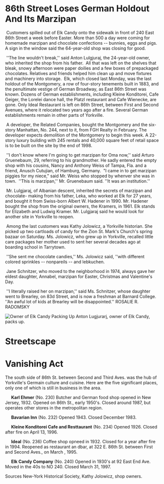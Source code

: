 86th Street Loses German Holdout And Its Marzipan
===

&nbsp;Customers spilled out of Elk Candy onto 
the sidewalk in front of 240 East 86th Street 
a week before Easter. More than 500 a day 
were coming for homemade marzipan and 
chocolate confections -- bunnies, eggs and 
pigs. A sign in the window said the 64-year-old 
shop was closing for good.
   
&nbsp;''The line wouldn't break,'' said Anton 
Lulgjuraj, the 24-year-old owner, who inherited 
the shop from his father.
&nbsp;All that was left on the shelves that bleak, 
snowy afternoon were paper doilies and a 
few boxes of prepackaged chocolates. Relatives 
and friends helped him clean up and 
move fixtures and machinery into storage.
&nbsp;Elk, which closed last Monday, was the 
last holdout of the Montgomery, a row of 
four-story tenements built in 1883, and the 
penultimate vestige of German Broadway, 
as East 86th Street was known. Dozens of 
German establishments, including Kleine
Konditorei, Cafe Geiger, the Lorelei dance 
hall, the Platzl restaurant and Cafe Wienecke,
are gone. Only Ideal Restaurant is left
on 86th Street, between First and Second
Avenues, where it relocated two years ago
after a fire. Several German establishments
remain in other parts of Yorkville.

&nbsp;A developer, the Related Companies, 
bought the Montgomery and the six-story 
Manhattan, No. 244, next to it, from FGH 
Realty in February. The developer expects 
demolition of the Montgomery to begin this 
week. A 22-story luxury building with 245 
rentals and 40,000 square feet of retail space 
is to be built on the site by the end of 1998.

&nbsp;''I don't know where I'm going to get 
marzipan for Oma now,'' said Arturo 
Gruenebaum, 29, referring to his grandmother. 
He sadly entered the empty shop 
with his cousins, Nancy and Anthony Weiss
of Tampa, Fla. and a friend, Anusch Cutujian,
of Hamburg, Germany.
   &nbsp;"I came in to get marzipan piggies for my
niece," said Mr. Weiss who stopped by
whenver she was in town. 
&nbsp;''This is marzipan,'' Mr. Gruenebaum
said. ''It was an institution.''

&nbsp;Mr. Lulgjaraj, of Albanian descent, inherited
the secrets of marzipan and chocolate-
making from his father, Leka, who worked 
at Elk for 27 years, and bought it from
Swiss-born Albert W. Hadener in 1990. Mr. 
Hadener bought the shop from the original 
owners, the Kramers, in 1961. Elk stands for 
Elizabeth and Ludwig Kramer. Mr. Lulgjaraj
said he would look for another site in
Yorkville to reopen.

&nbsp;Among the last customers was Kathy 
Jolowicz, a Yorkville historian. She picked 
up two cartloads of candy for the Zion St. 
Mark's Church's spring bazaar on Saturday. 
Ms. Jolowicz, who grew up in Yorkville, 
recalled little care packages her mother 
used to sent her several decades ago at 
boarding school in Tarrytown.

&nbsp;''She sent me chocolate candies,'' Ms. 
Jolowicz said, ''with different colored sprinkles
-- nonpareils -- and lebkuchen.

&nbsp;Jane Schnitzer, who moved to the neighborhood
in 1974, always gave her eldest 
daughter, Annabel, marzipan for Easter,
Christmas and Valentine's Day.

&nbsp;''I literally raised her on marzipan,'' said 
Ms. Schnitzer, whose daughter went to 
Brearley, on 83d Street, and is now a freshman
at Barnard College. ''An awful lot of 
kids at Brearley will be disappointed.'' ROSALIE R. RADOMSKY

![Owner of Elk Candy Packing Up](../images/ownerofelkcandypackingup.jpg)
Anton Lugjurarj, owner of Elk Candy, packs up.

Streetscape
===
Vanishing Act
===
The south side of 86th St. between Second and Third Aves. was the hub of 
Yorkville's Germain culture and cuisine. Here are the five significant places, only one of
which is still in business in the area. 

&nbsp;&nbsp;&nbsp;&nbsp;&nbsp;**Karl Ehmer** (No. 230) Butcher and German food shop opened
in New Jersey, 1932. Opened on 86th St., early 1950's. Closed around 1987, but operates other
stores in the metropolitan region. 

&nbsp;&nbsp;&nbsp;&nbsp;&nbsp;**Bavarian Inn** (No. 232) Opened 1943. Closed December 1983. 

&nbsp;&nbsp;&nbsp;&nbsp;&nbsp;**Kleine Konditorei Cafe and Resttaurant** (No. 234) Opened 1926. Closed after fire on April 13, 1996. 

&nbsp;&nbsp;&nbsp;&nbsp;&nbsp;**Ideal** (No. 236) Coffee shop opneed in 1932. Closed for a year after fire in 1994. Reopened as restaurant an dbar, at 322 E. 86th St. between First and Second Aves., on March , 1995. 

&nbsp;&nbsp;&nbsp;&nbsp;&nbsp;**Elk Candy Company** (No. 240) Opened in 1930's at 92 East End Ave. Moved in the 40s to NO 240. Closed March 31, 1997.

Sources  New-York Historical Society, Kathy Jolowicz, shop owners. 
